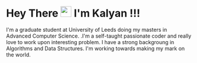 # Hey There <img src="https://github.com/TheDudeThatCode/TheDudeThatCode/blob/master/Assets/Hi.gif" width="29px"> I'm Kalyan !!!

I'm a graduate student at University of Leeds doing my masters in Advanced Computer Science. .I'm a self-taught passionate coder and really love to work upon interesting problem. I have a strong backgroung in Algorithms and Data Structures. I'm working towards making my mark on the world. 